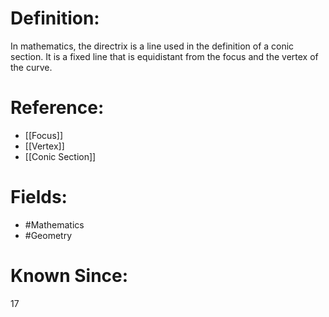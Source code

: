 

# Definition:
In mathematics, the directrix is a line used in the definition of a conic section. It is a fixed line that is equidistant from the focus and the vertex of the curve.

# Reference:
- [[Focus]]
- [[Vertex]]
- [[Conic Section]]

# Fields: 
- #Mathematics
- #Geometry

# Known Since:
17

